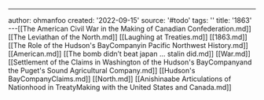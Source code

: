 ---
author: ohmanfoo
created: '2022-09-15'
source: '#todo'
tags: ''
title: '1863'
---[[The American Civil War in the Making of Canadian Confederation.md]]
[[The Leviathan of the North.md]]
[[Laughing at Treaties.md]]
[[1863.md]]
[[The Role of the Hudson's BayCompanyin Pacific Northwest History.md]]
[[American.md]]
[[The bomb didn’t beat japan … stalin did.md]]
[[War.md]]
[[Settlement of the Claims in Washington of the Hudson's BayCompanyand the Puget's Sound Agricultural Company.md]]
[[Hudson's BayCompanyClaims.md]]
[[North.md]]
[[Anishinaabe Articulations of Nationhood in TreatyMaking with the United States and Canada.md]]
